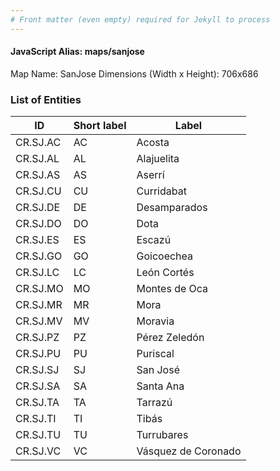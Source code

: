 ```yaml
---
# Front matter (even empty) required for Jekyll to process
---
```


#### JavaScript Alias: maps/sanjose

Map Name: SanJose
Dimensions (Width x Height): 706x686





### List of Entities

ID | Short label | Label   | 
---|---|---|
CR.SJ.AC| AC | Acosta              |
CR.SJ.AL| AL | Alajuelita          |
CR.SJ.AS| AS | Aserrí              | 
CR.SJ.CU| CU | Curridabat          |
CR.SJ.DE| DE | Desamparados        |
CR.SJ.DO| DO | Dota                |
CR.SJ.ES| ES | Escazú              |
CR.SJ.GO| GO | Goicoechea          |
CR.SJ.LC| LC | León Cortés         |
CR.SJ.MO| MO | Montes de Oca       |
CR.SJ.MR| MR | Mora                | 
CR.SJ.MV| MV | Moravia             |
CR.SJ.PZ| PZ | Pérez Zeledón       |
CR.SJ.PU| PU | Puriscal            | 
CR.SJ.SJ| SJ | San José            |
CR.SJ.SA| SA | Santa Ana           |
CR.SJ.TA| TA | Tarrazú             |
CR.SJ.TI| TI | Tibás               |
CR.SJ.TU| TU | Turrubares          |
CR.SJ.VC| VC | Vásquez de Coronado |
